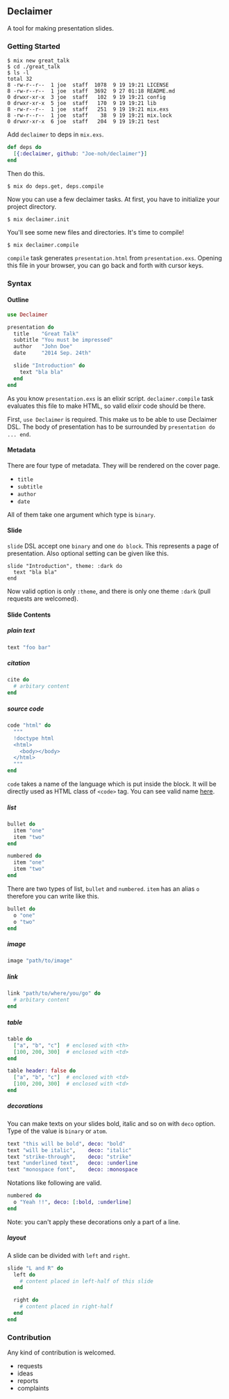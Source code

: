 ## Declaimer

A tool for making presentation slides.

### Getting Started

```console
$ mix new great_talk
$ cd ./great_talk
$ ls -l
total 32
8 -rw-r--r--  1 joe  staff  1078  9 19 19:21 LICENSE
8 -rw-r--r--  1 joe  staff  3692  9 27 01:18 README.md
0 drwxr-xr-x  3 joe  staff   102  9 19 19:21 config
0 drwxr-xr-x  5 joe  staff   170  9 19 19:21 lib
8 -rw-r--r--  1 joe  staff   251  9 19 19:21 mix.exs
8 -rw-r--r--  1 joe  staff    38  9 19 19:21 mix.lock
0 drwxr-xr-x  6 joe  staff   204  9 19 19:21 test
```

Add `declaimer` to deps in `mix.exs`.

```elixir
def deps do
  [{:declaimer, github: "Joe-noh/declaimer"}]
end
```

Then do this.

```
$ mix do deps.get, deps.compile
```

Now you can use a few declaimer tasks. At first, you have to initialize your project directory.

```
$ mix declaimer.init
```

You'll see some new files and directories. It's time to compile!

```
$ mix declaimer.compile
```

`compile` task generates `presentation.html` from `presentation.exs`. Opening this file in your browser, you can go back and forth with cursor keys.

### Syntax

#### Outline

```elixir
use Declaimer

presentation do
  title    "Great Talk"
  subtitle "You must be impressed"
  author   "John Doe"
  date     "2014 Sep. 24th"

  slide "Introduction" do
    text "bla bla"
  end
end
```

As you know `presentation.exs` is an elixir script. `declaimer.compile` task evaluates this file to make HTML, so valid elixir code should be there.

First, `use Declaimer` is required. This make us to be able to use Declaimer DSL. The body of presentation has to be surrounded by `presentation do ... end`.

#### Metadata

There are four type of metadata. They will be rendered on the cover page.

- `title`
- `subtitle`
- `author`
- `date`

All of them take one argument which type is `binary`.

#### Slide

`slide` DSL accept one `binary` and one `do block`. This represents a page of presentation. Also optional setting can be given like this.

```
slide "Introduction", theme: :dark do
  text "bla bla"
end
```

Now valid option is only `:theme`, and there is only one theme `:dark` (pull requests are welcomed).

#### Slide Contents

##### plain text

```elixir
text "foo bar"
```

##### citation

```elixir
cite do
  # arbitary content
end
```

##### source code

```elixir
code "html" do
  """
  !doctype html
  <html>
    <body></body>
  </html>
  """
end
```

`code` takes a name of the language which is put inside the block.
It will be directly used as HTML class of `<code>` tag. You can see valid name [here](http://highlightjs.readthedocs.org/en/latest/css-classes-reference.html).

##### list

```elixir
bullet do
  item "one"
  item "two"
end

numbered do
  item "one"
  item "two"
end
```

There are two types of list, `bullet` and `numbered`. `item` has an alias `o` therefore you can write like this.

```elixir
bullet do
  o "one"
  o "two"
end
```

##### image

```elixir
image "path/to/image"
```

##### link

```elixir
link "path/to/where/you/go" do
  # arbitary content
end
```

##### table

```elixir
table do
  ["a", "b", "c"]  # enclosed with <th>
  [100, 200, 300]  # enclosed with <td>
end

table header: false do
  ["a", "b", "c"]  # enclosed with <td>
  [100, 200, 300]  # enclosed with <td>
end
```

##### decorations

You can make texts on your slides bold, italic and so on with `deco` option.
Type of the value is `binary` or `atom`.

```elixir
text "this will be bold", deco: "bold"
text "will be italic",    deco: "italic"
text "strike-through",    deco: "strike"
text "underlined text",   deco: :underline
text "monospace font",    deco: :monospace
```

Notations like following are valid.

```elixir
numbered do
  o "Yeah !!", deco: [:bold, :underline]
end
```

Note: you can't apply these decorations only a part of a line.

##### layout

A slide can be divided with `left` and `right`.

```elixir
slide "L and R" do
  left do
    # content placed in left-half of this slide
  end

  right do
    # content placed in right-half
  end
end
```

### Contribution

Any kind of contribution is welcomed.

- requests
- ideas
- reports
- complaints

